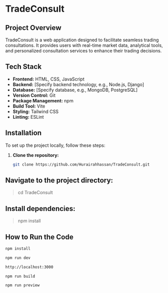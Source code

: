 # TradeConsult

## Project Overview

TradeConsult is a web application designed to facilitate seamless trading consultations. It provides users with real-time market data, analytical tools, and personalized consultation services to enhance their trading decisions.

## Tech Stack

- **Frontend:** HTML, CSS, JavaScript
- **Backend:** [Specify backend technology, e.g., Node.js, Django]
- **Database:** [Specify database, e.g., MongoDB, PostgreSQL]
- **Version Control:** Git
- **Package Management:** npm
- **Build Tool:** Vite
- **Styling:** Tailwind CSS
- **Linting:** ESLint

## Installation

To set up the project locally, follow these steps:

1. **Clone the repository:**
   ```bash
   git clone https://github.com/Hurairahhassan/TradeConsult.git

## Navigate to the project directory:
> cd TradeConsult

## Install dependencies:
> npm install

## How to Run the Code
```bash
npm install

npm run dev

http://localhost:3000

npm run build

npm run preview
